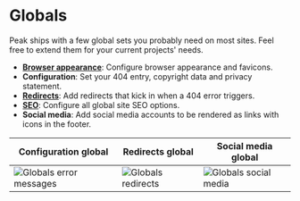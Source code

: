 # Globals

Peak ships with a few global sets you probably need on most sites. Feel free to extend them for your current projects' needs.

* **[Browser appearance](/features/browser-appearance.html#browser-appearance)**: Configure browser appearance and favicons.
* **Configuration**: Set your 404 entry, copyright data and privacy statement.
* **[Redirects](/features/redirects.html#redirects)**: Add redirects that kick in when a 404 error triggers.
* **[SEO](/features/seo)**: Configure all global site SEO options.
* **Social media**: Add social media accounts to be rendered as links with icons in the footer.

| Configuration global | Redirects global | Social media global |
|---|---|---|
| ![Globals error messages](/visuals/screenshots/globals-configuration.png) | ![Globals redirects](/visuals/screenshots/globals-redirects.png) | ![Globals social media](/visuals/screenshots/globals-social-media.png) |
